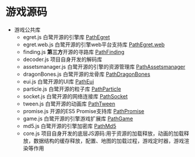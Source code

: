 # 游戏源码
 
 -  游戏公共库
	- egret.js 白鹭开源的引擎库 [PathEgret](https://github.com/egret-labs/egret-core/tree/master/build)
	- egret.web.js 白鹭开源的引擎web平台支持库 [PathEgret.web](https://github.com/egret-labs/egret-core/tree/master/build)
	- finding.js **第三方**开源的寻路库 [PathFinding](https://github.com/qiao/PathFinding.js)
	- decoder.js 项目自身开发的解码库
	- assetsmanager.js 白鹭开源的引擎的资源管理库 [PathAssetsmanager](https://github.com/egret-labs/egret-core/tree/master/build)
	- dragonBones.js 白鹭开源的龙骨库 [PathDragonBones](https://github.com/egret-labs/egret-core/tree/master/build)
	- eui.js 白鹭开源的UI库 [PathEui](https://github.com/egret-labs/egret-core/tree/master/build)
	- particle.js 白鹭开源的粒子库	[PathParticle](https://github.com/egret-labs/egret-game-library)
	- socket.js 白鹭开源的网络连接库 [PathSocket](https://github.com/egret-labs/egret-core/tree/master/build)
	- tween.js 白鹭开源的动画库  [PathTween](https://github.com/egret-labs/egret-core/tree/master/build)
	- promise.js  开源的ES5 Promise支持库  [PathPromise](https://github.com/egret-labs/egret-core/tree/master/build)
	- game.js 白鹭开源的引擎游戏扩展库 [PathGame](https://github.com/egret-labs/egret-core/tree/master/build)
	- md5.js 白鹭开源的引擎加密库 [PathMd5](https://github.com/egret-labs/egret-game-library)
	- core.js 项目自身开发的底层JS源码:用于资源的加载释放，动画的加载释放，数据结构的缓存释放，配置、地图的加载过程，游戏定时器，游戏渲染等作用
